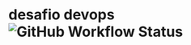 # desafio devops![GitHub Workflow Status](https://img.shields.io/github/workflow/status/CarolinaSouOli/devops/maven)
